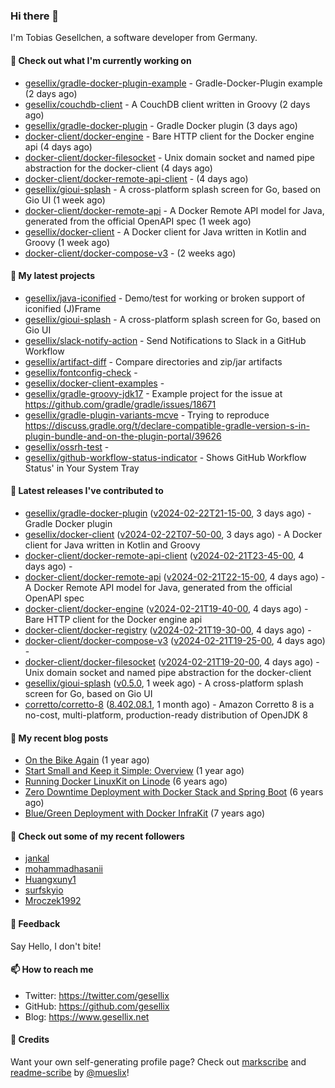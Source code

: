 ### Hi there 👋

I'm Tobias Gesellchen, a software developer from Germany.

#### 👷 Check out what I'm currently working on

- [gesellix/gradle-docker-plugin-example](https://github.com/gesellix/gradle-docker-plugin-example) - Gradle-Docker-Plugin example (2 days ago)
- [gesellix/couchdb-client](https://github.com/gesellix/couchdb-client) - A CouchDB client written in Groovy (2 days ago)
- [gesellix/gradle-docker-plugin](https://github.com/gesellix/gradle-docker-plugin) - Gradle Docker plugin (3 days ago)
- [docker-client/docker-engine](https://github.com/docker-client/docker-engine) - Bare HTTP client for the Docker engine api (4 days ago)
- [docker-client/docker-filesocket](https://github.com/docker-client/docker-filesocket) - Unix domain socket and named pipe abstraction for the docker-client (4 days ago)
- [docker-client/docker-remote-api-client](https://github.com/docker-client/docker-remote-api-client) -  (4 days ago)
- [gesellix/gioui-splash](https://github.com/gesellix/gioui-splash) - A cross-platform splash screen for Go, based on Gio UI (1 week ago)
- [docker-client/docker-remote-api](https://github.com/docker-client/docker-remote-api) - A Docker Remote API model for Java, generated from the official OpenAPI spec (1 week ago)
- [gesellix/docker-client](https://github.com/gesellix/docker-client) - A Docker client for Java written in Kotlin and Groovy (1 week ago)
- [docker-client/docker-compose-v3](https://github.com/docker-client/docker-compose-v3) -  (2 weeks ago)

#### 🌱 My latest projects

- [gesellix/java-iconified](https://github.com/gesellix/java-iconified) - Demo/test for working or broken support of iconified (J)Frame
- [gesellix/gioui-splash](https://github.com/gesellix/gioui-splash) - A cross-platform splash screen for Go, based on Gio UI
- [gesellix/slack-notify-action](https://github.com/gesellix/slack-notify-action) - Send Notifications to Slack in a GitHub Workflow
- [gesellix/artifact-diff](https://github.com/gesellix/artifact-diff) - Compare directories and zip/jar artifacts
- [gesellix/fontconfig-check](https://github.com/gesellix/fontconfig-check) - 
- [gesellix/docker-client-examples](https://github.com/gesellix/docker-client-examples) - 
- [gesellix/gradle-groovy-jdk17](https://github.com/gesellix/gradle-groovy-jdk17) - Example project for the issue at https://github.com/gradle/gradle/issues/18671
- [gesellix/gradle-plugin-variants-mcve](https://github.com/gesellix/gradle-plugin-variants-mcve) - Trying to reproduce https://discuss.gradle.org/t/declare-compatible-gradle-version-s-in-plugin-bundle-and-on-the-plugin-portal/39626
- [gesellix/ossrh-test](https://github.com/gesellix/ossrh-test) - 
- [gesellix/github-workflow-status-indicator](https://github.com/gesellix/github-workflow-status-indicator) - Shows GitHub Workflow Status&#39; in Your System Tray

#### 🔭 Latest releases I've contributed to

- [gesellix/gradle-docker-plugin](https://github.com/gesellix/gradle-docker-plugin) ([v2024-02-22T21-15-00](https://github.com/gesellix/gradle-docker-plugin/releases/tag/v2024-02-22T21-15-00), 3 days ago) - Gradle Docker plugin
- [gesellix/docker-client](https://github.com/gesellix/docker-client) ([v2024-02-22T07-50-00](https://github.com/gesellix/docker-client/releases/tag/v2024-02-22T07-50-00), 3 days ago) - A Docker client for Java written in Kotlin and Groovy
- [docker-client/docker-remote-api-client](https://github.com/docker-client/docker-remote-api-client) ([v2024-02-21T23-45-00](https://github.com/docker-client/docker-remote-api-client/releases/tag/v2024-02-21T23-45-00), 4 days ago) - 
- [docker-client/docker-remote-api](https://github.com/docker-client/docker-remote-api) ([v2024-02-21T22-15-00](https://github.com/docker-client/docker-remote-api/releases/tag/v2024-02-21T22-15-00), 4 days ago) - A Docker Remote API model for Java, generated from the official OpenAPI spec
- [docker-client/docker-engine](https://github.com/docker-client/docker-engine) ([v2024-02-21T19-40-00](https://github.com/docker-client/docker-engine/releases/tag/v2024-02-21T19-40-00), 4 days ago) - Bare HTTP client for the Docker engine api
- [docker-client/docker-registry](https://github.com/docker-client/docker-registry) ([v2024-02-21T19-30-00](https://github.com/docker-client/docker-registry/releases/tag/v2024-02-21T19-30-00), 4 days ago) - 
- [docker-client/docker-compose-v3](https://github.com/docker-client/docker-compose-v3) ([v2024-02-21T19-25-00](https://github.com/docker-client/docker-compose-v3/releases/tag/v2024-02-21T19-25-00), 4 days ago) - 
- [docker-client/docker-filesocket](https://github.com/docker-client/docker-filesocket) ([v2024-02-21T19-20-00](https://github.com/docker-client/docker-filesocket/releases/tag/v2024-02-21T19-20-00), 4 days ago) - Unix domain socket and named pipe abstraction for the docker-client
- [gesellix/gioui-splash](https://github.com/gesellix/gioui-splash) ([v0.5.0](https://github.com/gesellix/gioui-splash/releases/tag/v0.5.0), 1 week ago) - A cross-platform splash screen for Go, based on Gio UI
- [corretto/corretto-8](https://github.com/corretto/corretto-8) ([8.402.08.1](https://github.com/corretto/corretto-8/releases/tag/8.402.08.1), 1 month ago) - Amazon Corretto 8 is a no-cost, multi-platform, production-ready distribution of OpenJDK 8

#### 📜 My recent blog posts

- [On the Bike Again](https://www.gesellix.net/posts/on-the-bike-again/) (1 year ago)
- [Start Small and Keep it Simple: Overview](https://www.gesellix.net/posts/start-small-keep-it-simple--overview/) (1 year ago)
- [Running Docker LinuxKit on Linode](https://www.gesellix.net/posts/running-docker-linuxkit-on-linode/) (6 years ago)
- [Zero Downtime Deployment with Docker Stack and Spring Boot](https://www.gesellix.net/posts/zero-downtime-deployment-with-docker-stack-and-spring-boot/) (6 years ago)
- [Blue/Green Deployment with Docker InfraKit](https://www.gesellix.net/posts/blue-green-deployment-with-docker-infrakit/) (7 years ago)



#### 👯 Check out some of my recent followers

- [jankal](https://github.com/jankal)
- [mohammadhasanii](https://github.com/mohammadhasanii)
- [Huangxuny1](https://github.com/Huangxuny1)
- [surfskyio](https://github.com/surfskyio)
- [Mroczek1992](https://github.com/Mroczek1992)

#### 💬 Feedback

Say Hello, I don't bite!

#### 📫 How to reach me

- Twitter: https://twitter.com/gesellix
- GitHub: https://github.com/gesellix
- Blog: https://www.gesellix.net

#### 🙇 Credits

Want your own self-generating profile page? Check out [markscribe](https://github.com/muesli/markscribe)
and [readme-scribe](https://github.com/muesli/readme-scribe) by [@mueslix](https://twitter.com/mueslix)!
